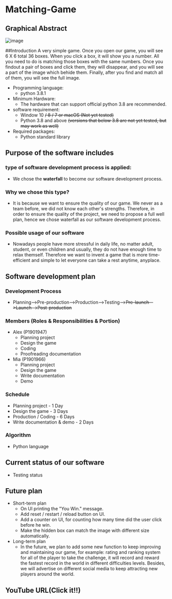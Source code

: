 # Matching-Game

## Graphical Abstract
 ![image](https://user-images.githubusercontent.com/78846512/113375823-dd32a180-93a2-11eb-8cae-3ac63b34dae0.png)

##Introduction 
A very simple game. Once you open our game, you will see 6 X 6 total 36 boxes. When you click a box, it will show you a number. All you need to do is matching those boxes with the same numbers. Once you findout a pair of boxes and click them, they will disappear, and you will see a part of the image which behide them. Finally, after you find and match all of them, you will see the full image.

- Programming language: 
  - python 3.8.1
- Minimum Hardware:
  - The hardware that can support official python 3.8 are recommended.
- software  requirement:
  - Window 10 ~~/ 8 / 7 or macOS (Not yet tested)~~
  - Python 3.8 and above ~~(versions that below 3.8 are not yet tested, but may work as well)~~
- Required packages: 
  - Python standard library


## Purpose of the software includes

### type of software development process is applied:
- We chose the **waterfall** to become our software development process.
### Why we chose this type?
- It is because we want to ensure the quality of our game. We never as a team before, we did not know each other's strengths. Therefore, in order to ensure the quality of the project, we need to propose a full well plan, hence we chose waterfall as our software development process.
### Possible usage of our software
- Nowadays people have more stressful in daily life, no matter adult, student, or even children and usually, they do not have enough time to relax themself. Therefore we want to invent a game that is more time-efficient and simple to let everyone can take a rest anytime, anyplace. 


## Software development plan

### Development Process
- Planning-->Pre-production-->Production-->Testing-->~~Pre-launch-->Launch-->Post-production~~
### Members (Roles & Responsibilities & Portion)
- Alex (P1901947)
  - Planning project
  - Design the game
  - Coding
  - Proofreading documentation
- Mia (P1901966)
  - Planning project
  - Design the game
  - Write documentation
  - Demo
### Schedule
- Planning project - 1 Day
- Design the game - 3 Days
- Production / Coding - 6 Days
- Write documentation & demo - 2 Days

### Algorithm
- Python language


## Current status of our software
- Testing status


## Future plan
- Short-term plan
  - On UI printing the "You Win." message.
  - Add reset / restart / reload button on UI.
  - Add a counter on UI, for counting how many time did the user click before he win.
  - Make the hidden box can match the image with different size automatically.
- Long-term plan
  - In the future, we plan to add some new function to keep improving and maintaining our game, for example: rating and ranking system for all of the player to take the challenge, it will record and reward the fastest record in the world in different difficulties levels. Besides, we will advertise on different social media to keep attracting new players around the world. 


## YouTube URL(Click it!!)
